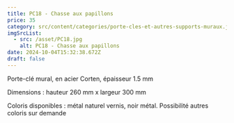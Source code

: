 ```yaml
---
title: PC18 - Chasse aux papillons
price: 35
category: src/content/categories/porte-cles-et-autres-supports-muraux.json
imgSrcList:
  - src: /asset/PC18.jpg
    alt: PC18 - Chasse aux papillons
date: 2024-10-04T15:32:38.672Z
draft: false
---
```


Porte-clé mural, en acier Corten, épaisseur 1.5 mm

Dimensions : hauteur 260 mm x largeur 300 mm

Coloris disponibles : métal naturel vernis, noir métal. Possibilité autres coloris sur demande
